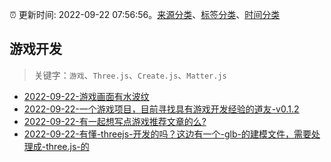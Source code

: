 :alarm_clock: 更新时间: 2022-09-22 07:56:56。[来源分类](../README.md)、[标签分类](../TAGS.md)、[时间分类](../TIMELINE.md)

## 游戏开发


> 关键字：`游戏`、`Three.js`、`Create.js`、`Matter.js`



- [2022-09-22-游戏画面有水波纹](https://www.v2ex.com/t/882162) 
- [2022-09-22-一个游戏项目，目前寻找具有游戏开发经验的道友-v0.1.2](https://www.v2ex.com/t/882136) 
- [2022-09-22-有一起想写点游戏推荐文章的么?](https://www.v2ex.com/t/882135) 
- [2022-09-22-有懂-threejs-开发的吗？这边有一个-glb-的建模文件，需要处理成-three.js-的](https://www.v2ex.com/t/882133) 